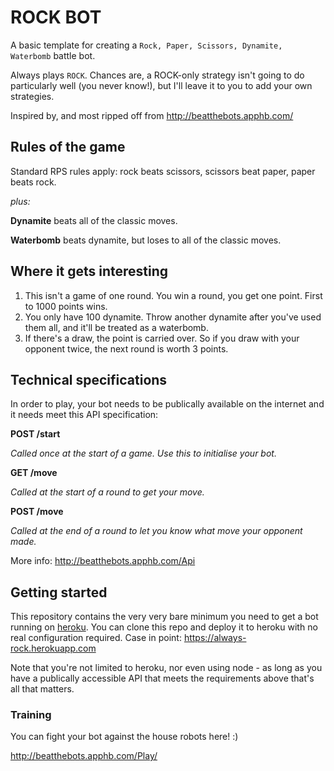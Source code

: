 # ROCK BOT

A basic template for creating a `Rock, Paper, Scissors, Dynamite, Waterbomb` battle bot.

Always plays `ROCK`. Chances are, a ROCK-only strategy isn't going to do particularly well (you never know!), but I'll leave it to you to add your own strategies.

Inspired by, and most ripped off from http://beatthebots.apphb.com/

## Rules of the game

Standard RPS rules apply: rock beats scissors, scissors beat paper, paper beats rock.

_plus:_

**Dynamite** beats all of the classic moves.

**Waterbomb** beats dynamite, but loses to all of the classic moves.

## Where it gets interesting

1. This isn't a game of one round. You win a round, you get one point. First to 1000 points wins.
1. You only have 100 dynamite. Throw another dynamite after you've used them all, and it'll be treated as a waterbomb.
1. If there's a draw, the point is carried over. So if you draw with your opponent twice, the next round is worth 3 points.

## Technical specifications

In order to play, your bot needs to be publically available on the internet and it needs meet this API specification:

**POST /start**

_Called once at the start of a game. Use this to initialise your bot._

**GET /move**

_Called at the start of a round to get your move._

**POST /move**

_Called at the end of a round to let you know what move your opponent made._

More info: http://beatthebots.apphb.com/Api

## Getting started

This repository contains the very very bare minimum you need to get a bot running on [heroku](https://www.heroku.com). You can clone this repo and deploy it to heroku with no real configuration required. Case in point: https://always-rock.herokuapp.com

Note that you're not limited to heroku, nor even using node - as long as you have a publically accessible API that meets the requirements above that's all that matters.

### Training

You can fight your bot against the house robots here! :)

http://beatthebots.apphb.com/Play/